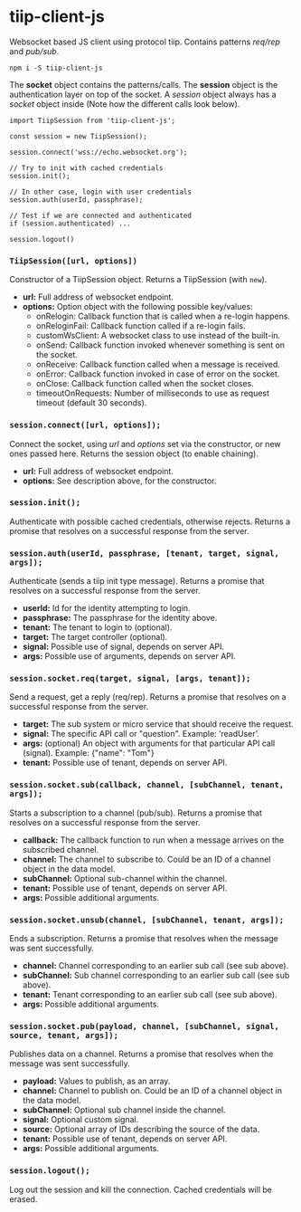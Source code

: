 # tiip-client-js
Websocket based JS client using protocol tiip. Contains patterns *req/rep* and *pub/sub*.

```
npm i -S tiip-client-js
```

The **socket** object contains the patterns/calls. The **session** object is the authentication layer on top of the socket. A *session* object always has a *socket* object inside (Note how the different calls look below).

```
import TiipSession from 'tiip-client-js';

const session = new TiipSession();

session.connect('wss://echo.websocket.org');

// Try to init with cached credentials
session.init();

// In other case, login with user credentials
session.auth(userId, passphrase);

// Test if we are connected and authenticated
if (session.authenticated) ...

session.logout()
```

### ```TiipSession([url, options])```
Constructor of a TiipSession object.
Returns a TiipSession (with `new`).
-	**url:** Full address of websocket endpoint.
- **options:** Option object with the following possible key/values:
  - onRelogin: Callback function that is called when a re-login happens.
  - onReloginFail: Callback function called if a re-login fails.
  - customWsClient: A websocket class to use instead of the built-in.
  - onSend: Callback function invoked whenever something is sent on the socket.
  - onReceive: Callback function called when a message is received.
  - onError: Callback function invoked in case of error on the socket.
  - onClose: Callback function called when the socket closes.
  - timeoutOnRequests: Number of milliseconds to use as request timeout (default 30 seconds).

### ```session.connect([url, options]);```
Connect the socket, using *url* and *options* set via the constructor, or new ones passed here.
Returns the session object (to enable chaining).
-	**url:** Full address of websocket endpoint.
- **options:** See description above, for the constructor.

### ```session.init();```
Authenticate with possible cached credentials, otherwise rejects.
Returns a promise that resolves on a successful response from the server.

### ```session.auth(userId, passphrase, [tenant, target, signal, args]);```
Authenticate (sends a tiip init type message).
Returns a promise that resolves on a successful response from the server.
-	**userId:** Id for the identity attempting to login.
-	**passphrase:** The passphrase for the identity above.
-	**tenant:** The tenant to login to (optional).
-	**target:** The target controller (optional).
-	**signal:** Possible use of signal, depends on server API.
-	**args:** Possible use of arguments, depends on server API.

### ```session.socket.req(target, signal, [args, tenant]);```
Send a request, get a reply (req/rep).
Returns a promise that resolves on a successful response from the server.
-	**target:** The sub system or micro service that should receive the request.
-	**signal:** The specific API call or "question". Example: ‘readUser’.
-	**args:** (optional) An object with arguments for that particular API call (signal). Example: {"name": "Tom"}
-	**tenant:** Possible use of tenant, depends on server API.

### ```session.socket.sub(callback, channel, [subChannel, tenant, args]);```
Starts a subscription to a channel (pub/sub).
Returns a promise that resolves on a successful response from the server.
-	**callback:** The callback function to run when a message arrives on the subscribed channel.
-	**channel:** The channel to subscribe to. Could be an ID of a channel object in the data model.
-	**subChannel:** Optional sub-channel within the channel.
- **tenant:** Possible use of tenant, depends on server API.
-	**args:** Possible additional arguments.

### ```session.socket.unsub(channel, [subChannel, tenant, args]);```
Ends a subscription.
Returns a promise that resolves when the message was sent successfully.
-	**channel:** Channel corresponding to an earlier sub call (see sub above).
-	**subChannel:** Sub channel corresponding to an earlier sub call (see sub above).
-	**tenant:** Tenant corresponding to an earlier sub call (see sub above).
-	**args:** Possible additional arguments.

### ```session.socket.pub(payload, channel, [subChannel, signal, source, tenant, args]);```
Publishes data on a channel.
Returns a promise that resolves when the message was sent successfully.
-	**payload:** Values to publish, as an array.
-	**channel:** Channel to publish on. Could be an ID of a channel object in the data model.
-	**subChannel:** Optional sub channel inside the channel.
-	**signal:** Optional custom signal.
-	**source:** Optional array of IDs describing the source of the data.
-	**tenant:** Possible use of tenant, depends on server API.
-	**args:** Possible additional arguments.

### ```session.logout();```
Log out the session and kill the connection. Cached credentials will be erased.
